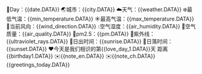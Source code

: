 📆Day：{{date.DATA}} 
🌏城市：{{city.DATA}} 
☁️天气：{{weather.DATA}} 
❄️最低气温：{{min_temperature.DATA}}
☀️最高气温：{{max_temperature.DATA}}
🍃当前风向：{{wind_direction.DATA}} 💧空气湿度：{{air_humidity.DATA}} 
💨空气质量：{{air_quality.DATA}} 🌲pm2.5：{{pm.DATA}} 
🔅紫外线：{{ultraviolet_rays.DATA}} 🌄日出时间：{{sunrise.DATA}} 🌇日落时间：{{sunset.DATA}} 
❤️今天是我们相识的第{{love_day_1.DATA}}天 
    距离{{birthday1.DATA}} 
 ✉️{{note_en.DATA}} 
 ✉️{{note_ch.DATA}} {{greetings_today.DATA}}
